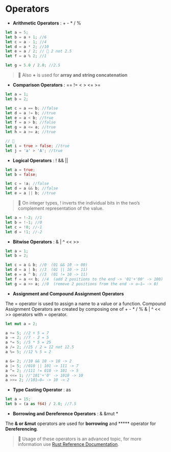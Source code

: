 # Operators

* **Arithmetic Operators** : + - * / %

```rust
let a = 5;
let b = a + 1; //6
let c = a - 1; //4
let d = a * 2; //10
let e = a / 2; // 🌟 2 not 2.5
let f = a % 2; //1

let g = 5.0 / 2.0; //2.5
```

> 🔎 Also **+** is used for **array and string concatenation**


* **Comparison Operators** : == != < > <= >=

```rust
let a = 1;
let b = 2;

let c = a == b; //false
let d = a != b; //true
let e = a < b; //true
let f = a > b; //false
let g = a <= a; //true
let h = a >= a; //true

// 🔎
let i = true > false; //true
let j = 'a' > 'A'; //true
```


* **Logical Operators** : ! && ||

```rust
let a = true;
let b = false;

let c = !a; //false
let d = a && b; //false
let e = a || b; //true
```

> 🔎 On integer types, ! inverts the individual bits in the two’s complement representation of the value.

```rust
let a = !-2; //1
let b = !-1; //0
let c = !0; //-1
let d = !1; //-2
```


* **Bitwise Operators** : & | ^ << >>

```rust
let a = 1;
let b = 2;

let c = a & b; //0  (01 && 10 -> 00)
let d = a | b; //3  (01 || 10 -> 11)
let e = a ^ b; //3  (01 != 10 -> 11)
let f = a << b; //4  (add 2 positions to the end -> '01'+'00' -> 100)
let g = a >> a; //0  (remove 2 positions from the end -> o̶1̶ -> 0)
```


* **Assignment and Compound Assignment Operators** 

The = operator is used to assign a name to a value or a function. Compound Assignment Operators are created by composing one of + - * / % & | ^ << >> operators with = operator.

```rust
let mut a = 2;

a += 5; //2 + 5 = 7
a -= 2; //7 - 2 = 5
a *= 5; //5 * 5 = 25
a /= 2; //25 / 2 = 12 not 12.5
a %= 5; //12 % 5 = 2

a &= 2; //10 && 10 -> 10 -> 2
a |= 5; //010 || 101 -> 111 -> 7
a ^= 2; //111 != 010 -> 101 -> 5
a <<= 1; //'101'+'0' -> 1010 -> 10
a >>= 2; //101̶0̶ -> 10 -> 2
```


* **Type Casting Operator** : as

```rust
let a = 15;
let b = (a as f64) / 2.0; //7.5
```


* **Borrowing and Dereference Operators** : & &mut *

The **& or &mut** operators are used for **borrowing** and ***** operator for **Dereferencing**. 

> 🔎 Usage of these operators is an advanced topic, for more information use [Rust Reference Documentation](https://doc.rust-lang.org/reference.html#unary-operator-expressions).
